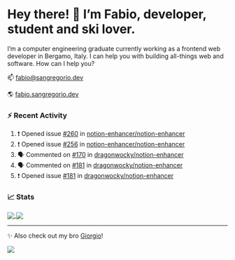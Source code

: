 # Hey there! 👋 I’m Fabio, developer, student and ski lover.

I’m a computer engineering graduate currently working as a frontend web developer in Bergamo, Italy. I can help you with building all-things web and software.
How can I help you?

📫 [fabio@sangregorio.dev](mailto:fabio@sangregorio.dev)

🌎 [fabio.sangregorio.dev](https://fabio.sangregorio.dev)


### :zap: Recent Activity

<!--START_SECTION:activity-->
1. ❗️ Opened issue [#260](https://github.com/notion-enhancer/notion-enhancer/issues/260) in [notion-enhancer/notion-enhancer](https://github.com/notion-enhancer/notion-enhancer)
2. ❗️ Opened issue [#256](https://github.com/notion-enhancer/notion-enhancer/issues/256) in [notion-enhancer/notion-enhancer](https://github.com/notion-enhancer/notion-enhancer)
3. 🗣 Commented on [#170](https://github.com/dragonwocky/notion-enhancer/issues/170) in [dragonwocky/notion-enhancer](https://github.com/dragonwocky/notion-enhancer)
4. 🗣 Commented on [#181](https://github.com/dragonwocky/notion-enhancer/issues/181) in [dragonwocky/notion-enhancer](https://github.com/dragonwocky/notion-enhancer)
5. ❗️ Opened issue [#181](https://github.com/dragonwocky/notion-enhancer/issues/181) in [dragonwocky/notion-enhancer](https://github.com/dragonwocky/notion-enhancer)
<!--END_SECTION:activity-->


### 📈 Stats


<a href="https://github.com/fabiosangregorio">
  <img align="center" src="https://github-readme-stats.vercel.app/api/top-langs/?username=fabiosangregorio&layout=compact&title_color=24292e&bg_color=ffffff" />
</a>
<a href="https://github.com/fabiosangregorio">
  <img align="center" src="https://github-readme-stats.vercel.app/api?username=fabiosangregorio&show_icons=true&theme=graywhite&count_private=true&hide_rank=true&include_all_commits=true&bg_color=ffffff&hide=stars" />
</a>

<!--
**jamesgeorge007/jamesgeorge007** is a ✨ _special_ ✨ repository because its `README.md` (this file) appears on your GitHub profile.

Here are some ideas to get you started:

- 🌱 I’m currently learning ...
- 👯 I’m looking to collaborate on ...
- 🤔 I’m looking for help with ...
- 💬 Ask me about ...
- 😄 Pronouns: ...
- ⚡ Fun fact: ...
-->

---
✨ Also check out my bro [Giorgio](https://github.com/GiorgioBertolotti)!

![](https://komarev.com/ghpvc/?username=fabiosangregorio)
